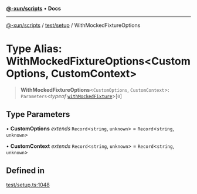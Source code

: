 [**@-xun/scripts**](../../../README.md) • **Docs**

***

[@-xun/scripts](../../../README.md) / [test/setup](../README.md) / WithMockedFixtureOptions

# Type Alias: WithMockedFixtureOptions\<CustomOptions, CustomContext\>

> **WithMockedFixtureOptions**\<`CustomOptions`, `CustomContext`\>: `Parameters`\<*typeof* [`withMockedFixture`](../functions/withMockedFixture.md)\>\[`0`\]

## Type Parameters

• **CustomOptions** *extends* `Record`\<`string`, `unknown`\> = `Record`\<`string`, `unknown`\>

• **CustomContext** *extends* `Record`\<`string`, `unknown`\> = `Record`\<`string`, `unknown`\>

## Defined in

[test/setup.ts:1048](https://github.com/Xunnamius/xscripts/blob/fc291d92ca0fdd07ba7e5cb19471e1a974cabac7/test/setup.ts#L1048)
